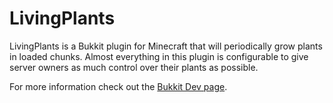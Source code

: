 # LivingPlants #

LivingPlants is a Bukkit plugin for Minecraft that will periodically grow plants in loaded chunks. Almost everything in this plugin is configurable to give server owners as much control over their plants as possible.

For more information check out the [Bukkit Dev page](TODO).
